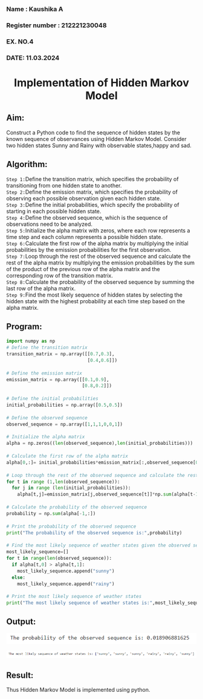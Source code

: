 <H3>Name : Kaushika A</H3>
<H3>Register number : 212221230048</H3>
<H3>EX. NO.4</H3>
<H3>DATE: 11.03.2024</H3>
<H1 ALIGN =CENTER> Implementation of Hidden Markov Model</H1>

## Aim: 
Construct a Python code to find the sequence of hidden states by the known sequence of observances using Hidden Markov Model. Consider two hidden states Sunny and Rainy with observable states,happy and sad.

## Algorithm:

`Step 1:`Define the transition matrix, which specifies the probability of transitioning from  one hidden state to another.<br>
`Step 2:`Define the emission matrix, which specifies the probability of observing each possible observation given each hidden state.<br>
`Step 3:`Define the initial probabilities, which specify the probability of starting in each possible hidden state.<br>
`Step 4:`Define the observed sequence, which is the sequence of observations need to  be analyzed.<br>
`Step 5:`Initialize the alpha matrix with zeros, where each row represents a time step and each column represents a possible hidden state.<br>
`Step 6:`Calculate the first row of the alpha matrix by multiplying the initial  probabilities by the emission probabilities for the first observation.<br>
`Step 7:`Loop through the rest of the observed sequence and calculate the rest of the alpha matrix by multiplying the emission probabilities by the sum of the product of 
       the previous row of the alpha matrix and the corresponding row of the transition matrix.<br>
`Step 8:`Calculate the probability of the observed sequence by summing the last row of the alpha matrix.<br>
`Step 9:`Find the most likely sequence of hidden states by selecting the hidden state with the highest probability at each time step based on the alpha matrix.<br>

## Program:
```py
import numpy as np
# Define the transition matrix
transition_matrix = np.array([[0.7,0.3],
                              [0.4,0.6]])

# Define the emission matrix
emission_matrix = np.array([[0.1,0.9],
                            [0.8,0.2]])

# Define the initial probabilities
initial_probabilities = np.array([0.5,0.5])

# Define the observed sequence
observed_sequence = np.array([1,1,1,0,0,1])

# Initialize the alpha matrix
alpha = np.zeros((len(observed_sequence),len(initial_probabilities)))

# Calculate the first row of the alpha matrix
alpha[0,:]= initial_probabilities*emission_matrix[:,observed_sequence[0]]

# Loop through the rest of the observed sequence and calculate the rest of the alpha matrix
for t in range (1,len(observed_sequence)):
  for j in range (len(initial_probabilities)):
    alpha[t,j]=emission_matrix[j,observed_sequence[t]]*np.sum(alpha[t-1,:]*transition_matrix[:,j])

# Calculate the probability of the observed sequence
probability = np.sum(alpha[-1,:])

# Print the probability of the observed sequence
print("The probability of the observed sequence is:",probability)

# Find the most likely sequence of weather states given the observed sequence
most_likely_sequence=[]
for t in range(len(observed_sequence)):
  if alpha[t,0] > alpha[t,1]:
    most_likely_sequence.append("sunny")
  else:
    most_likely_sequence.append("rainy")

# Print the most likely sequence of weather states
print("The most likely sequence of weather states is:",most_likely_sequence)
```

## Output:
![](1.PNG)

![](2.PNG)

## Result:
Thus Hidden Markov Model is implemented using python.

